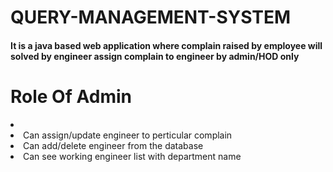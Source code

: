# QUERY-MANAGEMENT-SYSTEM

<h4>It is a java based web application where complain raised by employee will solved by engineer assign complain to engineer by admin/HOD only </h4>


<h1>Role Of Admin</h1>
<li Can see all raised complain's by employee</li>
<li>Can assign/update engineer to perticular complain</li>
<li>Can add/delete engineer from the database</li>
<li>Can see working engineer list with department name</li>
